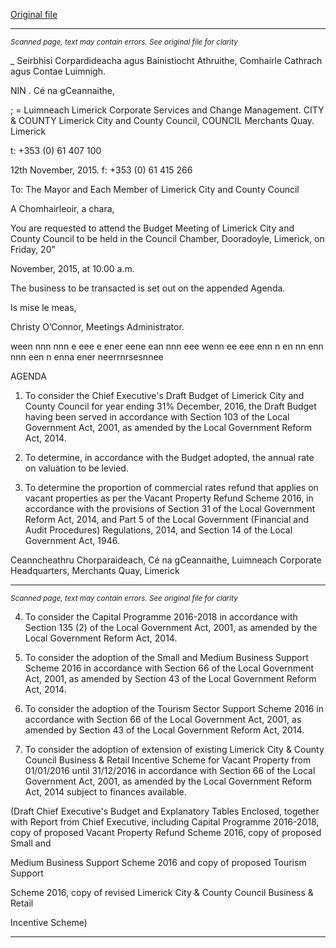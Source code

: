 [Original file](https://www.limerick.ie/sites/default/files/media/documents/2017-06/Agenda%20-%20Statutory%20Budget%20Meeting%20of%20Limerick%20City%20and%20County%20Council%20-%2020th%20November%202015.pdf)

---
*<small>Scanned page, text may contain errors. See original file for clarity</small>*  

_ Seirbhisi Corpardideacha agus Bainistiocht Athruithe,
Comhairle Cathrach agus Contae Luimnigh.

NIN . Cé na gCeannaithe,

; = Luimneach
Limerick Corporate Services and Change Management.
CITY & COUNTY Limerick City and County Council,
COUNCIL Merchants Quay.
Limerick

t: +353 (0) 61 407 100

12th November, 2015. f: +353 (0) 61 415 266

To: The Mayor and Each Member of Limerick City and
County Council

A Chomhairleoir, a chara,

You are requested to attend the Budget Meeting of Limerick City and County
Council to be held in the Council Chamber, Dooradoyle, Limerick, on Friday, 20"

November, 2015, at 10.00 a.m.

The business to be transacted is set out on the appended Agenda.

Is mise le meas,

Christy O’Connor,
Meetings Administrator.

ween nnn nnn e eee e ener eene ean nnn eee wenn ee eee enn n en nn enn nnn een n enna ener neerrnrsesnnee

AGENDA

1. To consider the Chief Executive's Draft Budget of Limerick City and County
Council for year ending 31% December, 2016, the Draft Budget having been
served in accordance with Section 103 of the Local Government Act, 2001, as
amended by the Local Government Reform Act, 2014.

2. To determine, in accordance with the Budget adopted, the annual rate on
valuation to be levied.

3. To determine the proportion of commercial rates refund that applies on vacant
properties as per the Vacant Property Refund Scheme 2016, in accordance
with the provisions of Section 31 of the Local Government Reform Act, 2014,
and Part 5 of the Local Government (Financial and Audit Procedures)
Regulations, 2014, and Section 14 of the Local Government Act, 1946.

Ceanncheathru Chorparaideach, Cé na gCeannaithe, Luimneach
Corporate Headquarters, Merchants Quay, Limerick


---
*<small>Scanned page, text may contain errors. See original file for clarity</small>*  

4. To consider the Capital Programme 2016-2018 in accordance with Section
135 (2) of the Local Government Act, 2001, as amended by the Local
Government Reform Act, 2014.

5. To consider the adoption of the Small and Medium Business Support Scheme
2016 in accordance with Section 66 of the Local Government Act, 2001, as
amended by Section 43 of the Local Government Reform Act, 2014.

6. To consider the adoption of the Tourism Sector Support Scheme 2016 in
accordance with Section 66 of the Local Government Act, 2001, as amended
by Section 43 of the Local Government Reform Act, 2014.

7. To consider the adoption of extension of existing Limerick City & County
Council Business & Retail Incentive Scheme for Vacant Property from
01/01/2016 until 31/12/2016 in accordance with Section 66 of the Local
Government Act, 2001, as amended by the Local Government Reform Act,
2014 subject to finances available.

(Draft Chief Executive's Budget and Explanatory Tables Enclosed, together with
Report from Chief Executive, including Capital Programme 2016-2018, copy of
proposed Vacant Property Refund Scheme 2016, copy of proposed Small and

Medium Business Support Scheme 2016 and copy of proposed Tourism Support

Scheme 2016, copy of revised Limerick City & County Council Business & Retail

Incentive Scheme)


---
